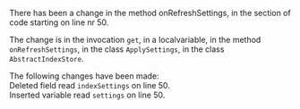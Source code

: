 There has been a change in the method onRefreshSettings, in the section of code starting on line nr 50.
  
The change is in the invocation ```get```, in a localvariable, in the method ```onRefreshSettings```, in the class ```ApplySettings```, in the class ```AbstractIndexStore```.
  
The following changes have been made:  
Deleted field read ```indexSettings``` on line 50.  
Inserted variable read ```settings``` on line 50.  
